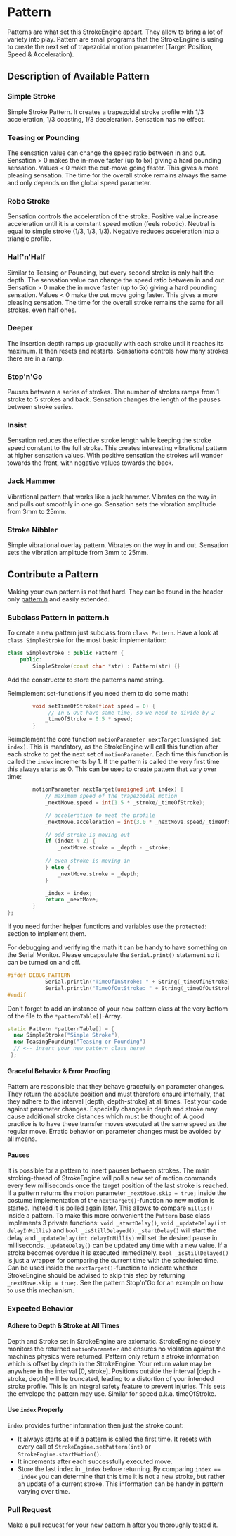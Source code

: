 # Pattern
Patterns are what set this StrokeEngine appart. They allow to bring a lot of variety into play. Pattern are small programs that the StrokeEngine is using to create the next set of trapezoidal motion parameter (Target Position, Speed & Acceleration).

## Description of Available Pattern
### Simple Stroke
Simple Stroke Pattern. It creates a trapezoidal stroke profile with 1/3 acceleration, 1/3 coasting, 1/3 deceleration. Sensation has no effect.

### Teasing or Pounding
The sensation value can change the speed ratio between in and out. Sensation > 0 makes the in-move faster (up to 5x) giving a hard pounding sensation. Values < 0 make the out-move going faster. This gives a more pleasing sensation. The time for the overall stroke remains always the same and only depends on the global speed parameter.

### Robo Stroke
Sensation controls the acceleration of the stroke. Positive value increase acceleration until it is a constant speed motion (feels robotic). Neutral is equal to simple stroke (1/3, 1/3, 1/3). Negative reduces acceleration into a triangle profile.

### Half'n'Half
Similar to Teasing or Pounding, but every second stroke is only half the depth. The sensation value can change the speed ratio between in and out. Sensation > 0 make the in move faster (up to 5x) giving a hard pounding sensation. Values < 0 make the out move going faster. This gives a more pleasing sensation. The time for the overall stroke remains the same for all strokes, even half ones.

### Deeper
The insertion depth ramps up gradually with each stroke until it reaches its maximum. It then resets and restarts. Sensations controls how many strokes there are in a ramp.

### Stop'n'Go
Pauses between a series of strokes. The number of strokes ramps from 1 stroke to 5 strokes and back. Sensation changes the length of the pauses between stroke series.

### Insist
Sensation reduces the effective stroke length while keeping the stroke speed constant to the full stroke. This creates interesting vibrational pattern at higher sensation values. With positive sensation the strokes will wander towards the front, with negative values towards the back.

### Jack Hammer
Vibrational pattern that works like a jack hammer. Vibrates on the way in and pulls out smoothly in one go. Sensation sets the vibration amplitude from 3mm to 25mm.

### Stroke Nibbler
Simple vibrational overlay pattern. Vibrates on the way in and out. Sensation sets the vibration amplitude from 3mm to 25mm.

## Contribute a Pattern
Making your own pattern is not that hard. They can be found in the header only [pattern.h](./src/pattern.h) and easily extended.

### Subclass Pattern in pattern.h
To create a new pattern just subclass from `class Pattern`. Have a look at `class SimpleStroke` for the most basic implementation:
```cpp
class SimpleStroke : public Pattern {
    public:
        SimpleStroke(const char *str) : Pattern(str) {} 
```
Add the constructor to store the patterns name string.

Reimplement set-functions if you need them to do some math:
```cpp
        void setTimeOfStroke(float speed = 0) { 
             // In & Out have same time, so we need to divide by 2
            _timeOfStroke = 0.5 * speed; 
        }   
```
Reimplement the core function `motionParameter nextTarget(unsigned int index)`. This is mandatory, as the StrokeEngine will call this function after each stroke to get the next set of `motionParameter`. Each time this function is called the `index` increments by 1. If the pattern is called the very first time this always starts as 0. This can be used to create pattern that vary over time:
```cpp
        motionParameter nextTarget(unsigned int index) {
            // maximum speed of the trapezoidal motion 
            _nextMove.speed = int(1.5 * _stroke/_timeOfStroke);

            // acceleration to meet the profile
            _nextMove.acceleration = int(3.0 * _nextMove.speed/_timeOfStroke);

            // odd stroke is moving out    
            if (index % 2) {
                _nextMove.stroke = _depth - _stroke;
            
            // even stroke is moving in
            } else {
                _nextMove.stroke = _depth;
            }

            _index = index;
            return _nextMove;
        }
};
```
If you need further helper functions and variables use the `protected:` section to implement them.

For debugging and verifying the math it can be handy to have something on the Serial Monitor. Please encapsulate the `Serial.print()` statement so it can be turned on and off.
```cpp
#ifdef DEBUG_PATTERN
            Serial.println("TimeOfInStroke: " + String(_timeOfInStroke));
            Serial.println("TimeOfOutStroke: " + String(_timeOfOutStroke));
#endif
```


Don't forget to add an instance of your new pattern class at the very bottom of the file to the `*patternTable[]`-Array.
```cpp
static Pattern *patternTable[] = { 
  new SimpleStroke("Simple Stroke"),
  new TeasingPounding("Teasing or Pounding")
  // <-- insert your new pattern class here!
 };
```
#### Graceful Behavior & Error Proofing
Pattern are responsible that they behave gracefully on parameter changes. They return the absolute position and must therefore ensure internally, that they adhere to the interval [depth, depth-stroke] at all times. Test your code against parameter changes. Especially changes in depth and stroke may cause additional stroke distances which must be thought of. A good practice is to have these transfer moves executed at the same speed as the regular move. Erratic behavior on parameter changes must be avoided by all means. 

#### Pauses
It is possible for a pattern to insert pauses between strokes. The main stroking-thread of StrokeEngine will poll a new set of motion commands every few milliseconds once the target position of the last stroke is reached. If a pattern returns the motion parameter `_nextMove.skip = true;` inside the costume implementation of the `nextTarget()`-function no new motion is started. Instead it is polled again later. This allows to compare `millis()` inside a pattern. To make this more convenient the `Pattern` base class implements 3 private functions: `void _startDelay()`, `void _updateDelay(int delayInMillis)` and `bool _isStillDelayed()`. `_startDelay()` will start the delay and `_updateDelay(int delayInMillis)` will set the desired pause in milliseconds. `_updateDelay()` can be updated any time with a new value. If a stroke becomes overdue it is executed immediately. `bool _isStillDelayed()` is just a wrapper for comparing the current time with the scheduled time. Can be used inside the `nextTarget()`-function to indicate whether StrokeEngine should be advised to skip this step by returning `_nextMove.skip = true;`. See the pattern Stop'n'Go for an example on how to use this mechanism.

### Expected Behavior
#### Adhere to Depth & Stroke at All Times
Depth and Stroke set in StrokeEngine are axiomatic. StrokeEngine closely monitors the returned `motionParameter` and ensures no violation against the machines physics were returned. Pattern only return a stroke information which is offset by depth in the StrokeEngine. Your return value may be anywhere in the interval [0, stroke]. Positions outside the interval [depth - stroke, depth] will be truncated, leading to a distortion of your intended stroke profile. This is an integral safety feature to prevent injuries. This sets the envelope the pattern may use. Similar for speed a.k.a. timeOfStroke. 

#### Use `index` Properly 
`index` provides further information then just the stroke count:
* It always starts at `0` if a pattern is called the first time. It resets with every call of `StrokeEngine.setPattern(int)` or `StrokeEngine.startMotion()`.
* It increments after each successfully executed move.
* Store the last index in `_index` before returning. By comparing `index == _index` you can determine that this time it is not a new stroke, but rather an update of a current stroke. This information can be handy in pattern varying over time.

### Pull Request
Make a pull request for your new [pattern.h](./src/pattern.h) after you thoroughly tested it. 
